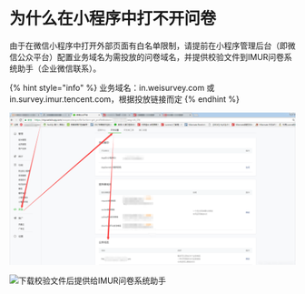 # 为什么在小程序中打不开问卷

由于在微信小程序中打开外部页面有白名单限制，请提前在小程序管理后台（即微信公众平台）配置业务域名为需投放的问卷域名，并提供校验文件到IMUR问卷系统助手（企业微信联系）。

{% hint style="info" %}
业务域名：in.weisurvey.com 或 in.survey.imur.tencent.com，根据投放链接而定
{% endhint %}

![&#x914D;&#x7F6E;&#x4E1A;&#x52A1;&#x57DF;&#x540D;](../.gitbook/assets/image%20%28608%29.png)

![&#x4E0B;&#x8F7D;&#x6821;&#x9A8C;&#x6587;&#x4EF6;&#x540E;&#x63D0;&#x4F9B;&#x7ED9;IMUR&#x95EE;&#x5377;&#x7CFB;&#x7EDF;&#x52A9;&#x624B;](https://mur-survey-1255655535.file.myqcloud.com/static_files/images/tKwus8ubwubxedio8WBj9a2LzacTETvpooOUGKqr.png?imageMogr2/thumbnail/850x&width=1396&height=775)

